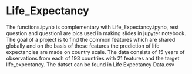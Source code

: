 # Life_Expectancy
The functions.ipynb is complementary with Life_Expectancy.ipynb, rest question and question1 are pics used in making slides in jupyter notebook.
The goal of a project is to find the common features which are shared globally and on the basis of these features the prediction of life expectancies are made on country scale. The data consists of 15 years of observations from each of 193 countries with 21 features and the target life_expectancy.  The datset can be found in Life Expectancy Data.csv
